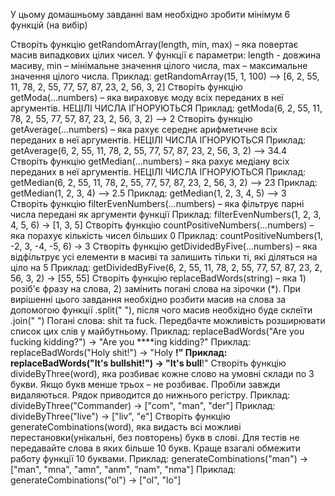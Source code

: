 У цьому домашньому завданні вам необхідно зробити мінімум 6 функцій (на вибір)

Створіть функцію getRandomArray(length, min, max) – яка повертає масив випадкових цілих чисел. У функції є параметри: length - довжина масиву, min – мінімальне значення цілого числа, max – максимальне значення цілого числа. Приклад: getRandomArray(15, 1, 100) –> [6, 2, 55, 11, 78, 2, 55, 77, 57, 87, 23, 2, 56, 3, 2]
Створіть функцію getModa(...numbers) – яка вираховує моду всіх переданих в неї аргументів. НЕЦІЛІ ЧИСЛА ІГНОРУЮТЬСЯ
Приклад: getModa(6, 2, 55, 11, 78, 2, 55, 77, 57, 87, 23, 2, 56, 3, 2) –> 2
Створіть функцію getAverage(...numbers) – яка рахує середнє арифметичне всіх переданих в неї аргументів. НЕЦІЛІ ЧИСЛА ІГНОРУЮТЬСЯ
Приклад: getAverage(6, 2, 55, 11, 78, 2, 55, 77, 57, 87, 23, 2, 56, 3, 2) –> 34.4
Створіть функцію getMedian(...numbers) – яка рахує медіану всіх переданих в неї аргументів. НЕЦІЛІ ЧИСЛА ІГНОРУЮТЬСЯ
Приклад: getMedian(6, 2, 55, 11, 78, 2, 55, 77, 57, 87, 23, 2, 56, 3, 2) –> 23 Приклад: getMedian(1, 2, 3, 4) –> 2.5 Приклад: getMedian(1, 2, 3, 4, 5) –> 3
Створіть функцію filterEvenNumbers(...numbers) – яка фільтрує парні числа передані як аргументи функції
Приклад: filterEvenNumbers(1, 2, 3, 4, 5, 6) -> [1, 3, 5]
Створіть функцію countPositiveNumbers(...numbers) – яка порахує кількість чисел більших 0
Приклад: countPositiveNumbers(1, -2, 3, -4, -5, 6) -> 3
Створіть функцію getDividedByFive(...numbers) – яка відфільтрує усі елементи в масиві та залишить тільки ті, які діляться на ціло на 5
Приклад: getDividedByFive(6, 2, 55, 11, 78, 2, 55, 77, 57, 87, 23, 2, 56, 3, 2) -> [55, 55]
Створіть функцію replaceBadWords(string) – яка 1) розіб'є фразу на слова, 2) замінить погані слова на зірочки (*). При вирішенні цього завдання необхідно розбити масив на слова за допомогою функції .split(" "), після чого масив необхідно буде склеїти .join(" ") Погані слова: shit та fuck. Передбачте можливість розширювати список цих слів у майбутньому.
Приклад: replaceBadWords("Are you fucking kidding?") -> "Are you ****ing kidding?" Приклад: replaceBadWords("Holy shit!") -> "Holy ****!" Приклад: replaceBadWords("It's bullshit!") -> "It's bull****!"
Створіть функцію divideByThree(word), яка розбиває кожне слово на умовні склади по 3 букви. Якщо букв менше трьох – не розбиває. Пробіли завжди видаляються. Рядок приводится до нижнього регістру. Приклад: divideByThree("Commander) -> ["com", "man", "der"] Приклад: divideByThree("live") -> ["liv", "e"]
Створіть функцію generateCombinations(word), яка видасть всі можливі перестановки(унікальні, без повторень) букв в слові. Для тестів не передавайте слова в яких більше 10 букв. Краще взагалі обмежити работу функції 10 буквами. Приклад: generateCombinations("man") -> ["man", "mna", "amn", "anm", "nam", "nma"] Приклад: generateCombinations("ol") -> ["ol", "lo"]
